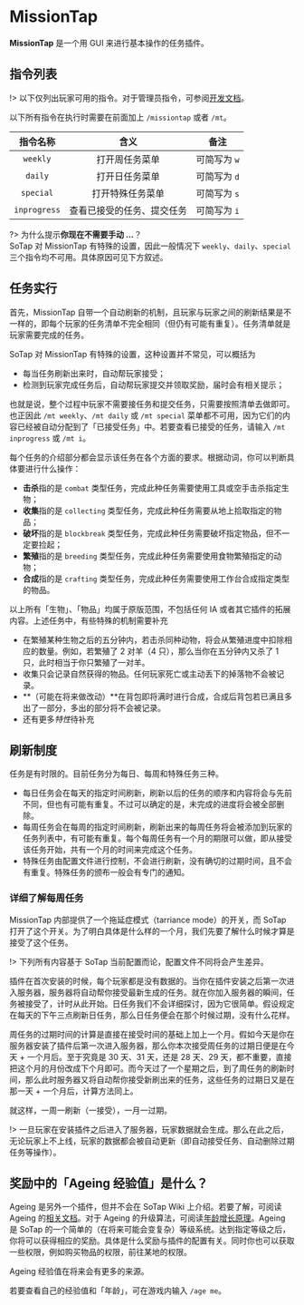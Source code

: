 # MissionTap

**MissionTap** 是一个用 GUI 来进行基本操作的任务插件。

## 指令列表

!> 以下仅列出玩家可用的指令。对于管理员指令，可参阅[开发文档](//book.sotap.org/#/missiontap/commands.md)。

以下所有指令在执行时需要在前面加上 `/missiontap` 或者 `/mt`。

|   指令名称   |            含义            |     备注     |
| :----------: | :------------------------: | :----------: |
|   `weekly`   |       打开周任务菜单       | 可简写为 `w` |
|   `daily`    |       打开日任务菜单       | 可简写为 `d` |
|  `special`   |      打开特殊任务菜单      | 可简写为 `s` |
| `inprogress` | 查看已接受的任务、提交任务 | 可简写为 `i` |

?> 为什么提示**你现在不需要手动 ...**？<br>
SoTap 对 MissionTap 有特殊的设置，因此一般情况下 `weekly`、`daily`、`special` 三个指令均不可用。具体原因可见下方叙述。

## 任务实行

首先，MissionTap 自带一个自动刷新的机制，且玩家与玩家之间的刷新结果是不一样的，即每个玩家的任务清单不完全相同（但仍有可能有重复）。任务清单就是玩家需要完成的任务。

SoTap 对 MissionTap 有特殊的设置，这种设置并不常见，可以概括为

- 每当任务刷新出来时，自动帮玩家接受；
- 检测到玩家完成任务后，自动帮玩家提交并领取奖励，届时会有相关提示；

也就是说，整个过程中玩家不需要接任务和提交任务，只需要按照清单去做即可。也正因此 `/mt weekly`、`/mt daily` 或 `/mt special` 菜单都不可用，因为它们的内容已经被自动分配到了「已接受任务」中。若要查看已接受的任务，请输入 `/mt inprogress` 或 `/mt i`。

每个任务的介绍部分都会显示该任务在各个方面的要求。根据动词，你可以判断具体要进行什么操作：

- **击杀**指的是 `combat` 类型任务，完成此种任务需要使用工具或空手击杀指定生物；
- **收集**指的是 `collecting` 类型任务，完成此种任务需要从地上拾取指定的物品；
- **破坏**指的是 `blockbreak` 类型任务，完成此种任务需要破坏指定物品，但不一定要捡起；
- **繁殖**指的是 `breeding` 类型任务，完成此种任务需要使用食物繁殖指定的动物；
- **合成**指的是 `crafting` 类型任务，完成此种任务需要使用工作台合成指定类型的物品。

以上所有「生物」、「物品」均属于原版范围，不包括任何 IA 或者其它插件的拓展内容。上述任务中，有些特殊的机制需要补充

- 在繁殖某种生物之后的五分钟内，若击杀同种动物，将会从繁殖进度中扣除相应的数量。例如，若繁殖了 2 对羊（4 只），那么当你在五分钟内又杀了 1 只，此时相当于你只繁殖了一对羊。
- 收集只会记录自然获得的物品。任何玩家死亡或主动丢下的掉落物不会被记录。
- **（可能在将来做改动）**在背包即将满时进行合成，合成后背包若已满且多出了一部分，多出的部分将不会被记录。
- 还有更多*特性*待补充

## 刷新制度

任务是有时限的。目前任务分为每日、每周和特殊任务三种。

- 每日任务会在每天的指定时间刷新，刷新以后的任务的顺序和内容将会与先前不同，但也有可能有重复。不过可以确定的是，未完成的进度将会被全部删除。
- 每周任务会在每周的指定时间刷新，刷新出来的每周任务将会被添加到玩家的任务列表中，有可能有重复。每个每周任务有一个月的期限可以做，即从接受该任务开始，共有一个月的时间来完成这个任务。
- 特殊任务由配置文件进行控制，不会进行刷新，没有确切的过期时间，且不会有重复。特殊任务的颁布一般会有专门的通知。

### 详细了解每周任务

MissionTap 内部提供了一个拖延症模式（tarriance mode）的开关，而 SoTap 打开了这个开关。为了明白具体是什么样的一个月，我们先要了解什么时候才算是接受了这个任务。

!> 下列所有内容基于 SoTap 当前配置而论，配置文件不同将会产生差异。

插件在首次安装的时候，每个玩家都是没有数据的。当你在插件安装之后第一次进入服务器，服务器将自动帮你接受最新生成的任务。就在你加入服务器的瞬间，任务被接受了，计时从此开始。日任务我们不会详细探讨，因为它很简单。假设规定在每天的下午三点刷新日任务，那么日任务便会在那个时候过期，没有什么花样。

周任务的过期时间的计算是直接在接受时间的基础上加上一个月。假如今天是你在服务器安装了插件后第一次进入服务器，那么你本次接受周任务的过期日便是在今天 + 一个月后。至于究竟是 30 天、31 天，还是 28 天、29 天，都不重要，直接把这个月的月份改成下个月即可。而今天过了一个星期之后，到了周任务的刷新时间，那么此时服务器又将自动帮你接受新刷出来的任务，这些任务的过期日又是在那一天 + 一个月后，计算方法同上。

就这样，一周一刷新（一接受），一月一过期。

!> 一旦玩家在安装插件之后进入了服务器，玩家数据就会生成。那么在此之后，无论玩家上不上线，玩家的数据都会被自动更新（即自动接受任务、自动删除过期任务等操作）。

## 奖励中的「Ageing 经验值」是什么？

Ageing 是另外一个插件，但并不会在 SoTap Wiki 上介绍。若要了解，可阅读 Ageing 的[相关文档](//book.sotap.org/#/ageing/index.md)。对于 Ageing 的升级算法，可阅读[年龄增长原理](//book.sotap.org/#/ageing/growth.md)。Ageing 是 SoTap 的一个简单的（在将来可能会变复杂）等级系统。达到指定等级之后，你将可以获得相应的奖励。具体是什么奖励与插件的配置有关。同时你也可以获取一些权限，例如购买物品的权限，前往某地的权限。

Ageing 经验值在将来会有更多的来源。

若要查看自己的经验值和「年龄」，可在游戏内输入 `/age me`。